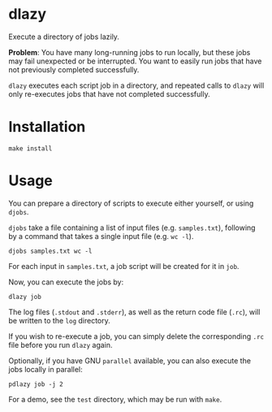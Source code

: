 # dlazy

Execute a directory of jobs lazily.

**Problem**: You have many long-running jobs to run locally,
but these jobs may fail unexpected or be interrupted.
You want to easily run jobs that have not previously completed successfully.

`dlazy` executes each script job in a directory, and repeated calls
to `dlazy` will only re-executes jobs that have not completed successfully.


# Installation

```
make install
```


# Usage

You can prepare a directory of scripts to execute either yourself, or using
`djobs`.

`djobs` take a file containing a list of input files (e.g. `samples.txt`),
following by a command that takes a single input file (e.g. `wc -l`).

```
djobs samples.txt wc -l
```

For each input in `samples.txt`, a job script will be created for it in `job`.

Now, you can execute the jobs by:

```
dlazy job
```

The log files (`.stdout` and `.stderr`), as well as
the return code file (`.rc`), will be written to the `log` directory.

If you wish to re-execute a job, you can simply delete the corresponding
`.rc` file before you run `dlazy` again.


Optionally, if you have GNU `parallel` available, you can also execute the
jobs locally in parallel:

```
pdlazy job -j 2
```

For a demo, see the `test` directory, which may be run with `make`.


